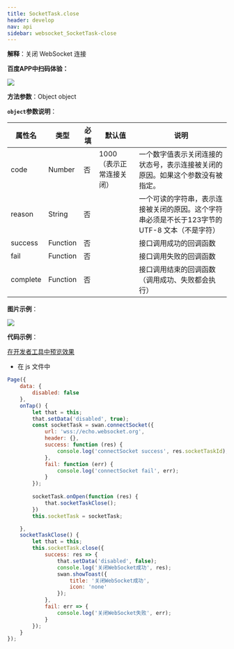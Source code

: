 ```yaml
---
title: SocketTask.close
header: develop
nav: api
sidebar: websocket_SocketTask-close
---
```




**解释**：关闭 WebSocket 连接

**百度APP中扫码体验：**

<img src="https://b.bdstatic.com/miniapp/assets/images/doc_demo/socketTaskClose.png"  class="demo-qrcode-image" />

**方法参数**：Object object

**`object`参数说明**：

|属性名 |类型  |必填 | 默认值 |说明|
|---- | ---- | ---- | ----|----|
|code| Number | 否 | 1000 （表示正常连接关闭）|一个数字值表示关闭连接的状态号，表示连接被关闭的原因。如果这个参数没有被指定。|
|reason| String | 否 | |一个可读的字符串，表示连接被关闭的原因。这个字符串必须是不长于123字节的 UTF-8 文本（不是字符）|
|success   |Function  |  否 || 接口调用成功的回调函数 |
|fail  |Function  |  否 || 接口调用失败的回调函数|
|complete   | Function   | 否 || 接口调用结束的回调函数（调用成功、失败都会执行）|

**图片示例**：

<div class="m-doc-custom-examples">
    <div class="m-doc-custom-examples-correct">
        <img src="https://b.bdstatic.com/miniapp/image/taskclose.gif">
    </div>
    <div class="m-doc-custom-examples-correct">
        <img src=" ">
    </div>
    <div class="m-doc-custom-examples-correct">
        <img src=" ">
    </div>     
</div>

**代码示例**：

<a href="swanide://fragment/d1d8bd733fb20844c847e4494e6aeb1a1573406116849" title="在开发者工具中预览效果" target="_self">在开发者工具中预览效果</a>

* 在 js 文件中

```js
Page({
    data: {
        disabled: false
    },
    onTap() {
        let that = this;
        that.setData('disabled', true);
        const socketTask = swan.connectSocket({
            url: 'wss://echo.websocket.org',
            header: {},
            success: function (res) {
                console.log('connectSocket success', res.socketTaskId);
            },
            fail: function (err) {
                console.log('connectSocket fail', err);
            }
        });
        
        socketTask.onOpen(function (res) {
            that.socketTaskClose();
        })
        this.socketTask = socketTask;

    },
    socketTaskClose() {
        let that = this;
        this.socketTask.close({
            success: res => {
                that.setData('disabled', false);
                console.log('关闭WebSocket成功', res);
                swan.showToast({
                    title: '关闭WebSocket成功',
                    icon: 'none'
                });
            },
            fail: err => {
                console.log('关闭WebSocket失败', err);
            }
        });
    }
});

```

